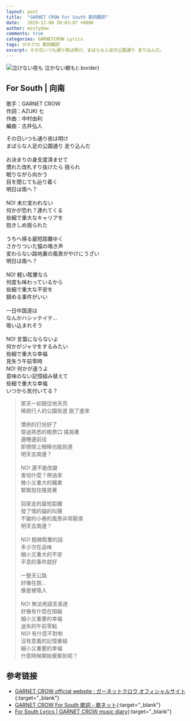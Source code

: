 ```yaml
---
layout: post
title:  "GARNET CROW For South 歌詞翻訳"
date:   2019-12-08 20:03:07 +0800
author: mistydew
comments: true
categories: GARNETCROW Lyrics
tags: ガネクロ 歌詞翻訳
excerpt: その日いつも通り夜は明け、まばらな人足の公園通り 走り込んだ。
---
```

![泣けない夜も 泣かない朝も](https://raw.githubusercontent.com/mistydew/gc2/master/cover/single/SG13_泣けない夜も%20泣かない朝も.jpg){:.border}

## For South | 向南

歌手：GARNET CROW<br>
作詞：AZUKI 七<br>
作曲：中村由利<br>
編曲：古井弘人

<div class="lyric-original">
<p>
その日いつも通り夜は明け<br>
まばらな人足の公園通り 走り込んだ<br>
<br>
お決まりの身支度済ませて<br>
慣れた改札すり抜けたら 揺られ<br>
眠りながら向かう<br>
目を閉じても辿り着く<br>
明日は南へ？<br>
<br>
NO! 未だ変われない<br>
何かが恐れ？連れてくる<br>
些細で重大なキャリアを<br>
抱きしめ揺られた<br>
<br>
うちへ帰る最短距離ゆく<br>
さかりついた猫の鳴き声<br>
変わらない路地裏の風景がやけにうざい<br>
明日は南へ？<br>
<br>
NO! 軽い眩暈なら<br>
何度も味わっているから<br>
些細で重大な不安を<br>
鎮める事件がいい<br>
<br>
一日中国道は<br>
なんかハシッテイテ…<br>
吸い込まれそう<br>
<br>
NO! 言葉にならないよ<br>
何かがジャマをするみたい<br>
些細で重大な幸福<br>
見失う午前零時<br>
NO! 何かが違うよ<br>
意味のない記憶組み替えて<br>
些細で重大な幸福<br>
いつから気付いてる？
</p>
</div>

<div class="lyric-translation">
<blockquote>
那天一如既往地天亮<br>
稀疏行人的公園街道 跑了進來<br>
<br>
慣例的打扮好了<br>
穿過熟悉的檢票口 搖晃著<br>
邊睡邊前往<br>
即使閉上眼睛也能到達<br>
明天去南邊？<br>
<br>
NO! 還不能改變<br>
害怕什麼？帶過來<br>
微小又重大的職業<br>
緊緊抱住搖晃著<br>
<br>
回家走的最短距離<br>
發了情的貓的叫聲<br>
不變的小巷的風景非常厭煩<br>
明天去南邊？<br>
<br>
NO! 輕微眩暈的話<br>
多少次在品味<br>
細小又重大的不安<br>
平息的事件就好<br>
<br>
一整天公路<br>
好像在跑...<br>
像是被吸入<br>
<br>
NO! 無法用語言表達<br>
好像有什麼在阻礙<br>
細小又重要的幸福<br>
迷失的午前零點<br>
NO! 有什麼不對喲<br>
沒有意義的記憶重組<br>
細小又重要的幸福<br>
什麼時候開始覺察到呢？
</blockquote>
</div>

## 参考链接

* [GARNET CROW official website : ガーネットクロウ オフィシャルサイト](http://www.garnetcrow.com){:target="_blank"}
* [GARNET CROW For South 歌詞 - 歌ネット](https://www.uta-net.com/song/20151){:target="_blank"}
* [For South Lyrics \| GARNET CROW music diary](https://mistydew.github.io/gc/lyrics/original/For%20South.html){:target="_blank"}
